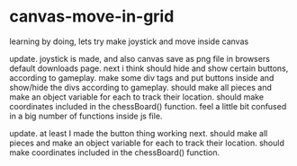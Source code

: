 # canvas-move-in-grid
learning by doing, lets try make joystick and move inside canvas

update.
joystick is made, and also canvas save as png file in browsers default downloads page.
next i think should hide and show certain buttons, according to gameplay.
make some div tags and put buttons inside and show/hide the divs according to gameplay.
should make all pieces and make an object variable for each to track their location.
should make coordinates included in the chessBoard() function.
feel a little bit confused in a big number of functions inside js file.

update.
at least I made the button thing working
next.
should make all pieces and make an object variable for each to track their location.
should make coordinates included in the chessBoard() function.
